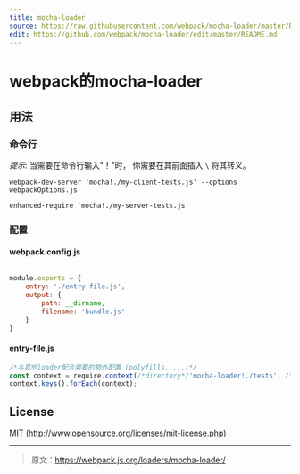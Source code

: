 ```yaml
---
title: mocha-loader
source: https://raw.githubusercontent.com/webpack/mocha-loader/master/README.md
edit: https://github.com/webpack/mocha-loader/edit/master/README.md
---
```

# webpack的mocha-loader
## 用法

### 命令行

*提示*: 当需要在命令行输入"！"时， 你需要在其前面插入 `\` 将其转义。

``` text
webpack-dev-server 'mocha!./my-client-tests.js' --options webpackOptions.js
```

``` text
enhanced-require 'mocha!./my-server-tests.js'
```
### 配置
#### webpack.config.js

```js

module.exports = {
    entry: './entry-file.js',
    output: {
        path: __dirname,
        filename: 'bundle.js'
    }
}
```

#### entry-file.js
```js
/*与其他loader配合需要的额外配置 (polyfills, ...)*/
const context = require.context(/*directory*/'mocha-loader!./tests', /*recursive*/true, /*match files*//_test.js$/);
context.keys().forEach(context);
```

## License

MIT (http://www.opensource.org/licenses/mit-license.php)

***

> 原文：https://webpack.js.org/loaders/mocha-loader/
